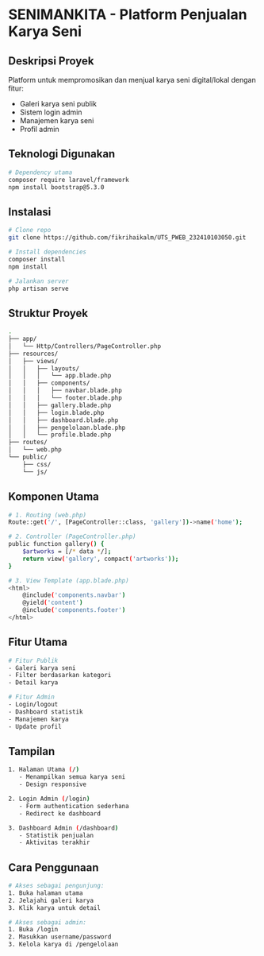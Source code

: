 # SENIMANKITA - Platform Penjualan Karya Seni

## Deskripsi Proyek
Platform untuk mempromosikan dan menjual karya seni digital/lokal dengan fitur:
- Galeri karya seni publik
- Sistem login admin
- Manajemen karya seni
- Profil admin

## Teknologi Digunakan
```bash
# Dependency utama
composer require laravel/framework
npm install bootstrap@5.3.0
````

## Instalasi

```bash
# Clone repo
git clone https://github.com/fikrihaikalm/UTS_PWEB_232410103050.git

# Install dependencies
composer install
npm install

# Jalankan server
php artisan serve
```

## Struktur Proyek

```bash
.
├── app/
│   └── Http/Controllers/PageController.php
├── resources/
│   ├── views/
│   │   ├── layouts/
│   │   │   └── app.blade.php
│   │   ├── components/
│   │   │   ├── navbar.blade.php
│   │   │   └── footer.blade.php
│   │   ├── gallery.blade.php
│   │   ├── login.blade.php
│   │   ├── dashboard.blade.php
│   │   ├── pengelolaan.blade.php
│   │   └── profile.blade.php
├── routes/
│   └── web.php
└── public/
    ├── css/
    └── js/
```

## Komponen Utama

```bash
# 1. Routing (web.php)
Route::get('/', [PageController::class, 'gallery'])->name('home');

# 2. Controller (PageController.php)
public function gallery() {
    $artworks = [/* data */];
    return view('gallery', compact('artworks'));
}

# 3. View Template (app.blade.php)
<html>
    @include('components.navbar')
    @yield('content')
    @include('components.footer')
</html>
```

## Fitur Utama

```bash
# Fitur Publik
- Galeri karya seni
- Filter berdasarkan kategori
- Detail karya

# Fitur Admin
- Login/logout
- Dashboard statistik
- Manajemen karya
- Update profil
```

## Tampilan

```bash
1. Halaman Utama (/)
   - Menampilkan semua karya seni
   - Design responsive

2. Login Admin (/login)
   - Form authentication sederhana
   - Redirect ke dashboard

3. Dashboard Admin (/dashboard)
   - Statistik penjualan
   - Aktivitas terakhir
```

## Cara Penggunaan

```bash
# Akses sebagai pengunjung:
1. Buka halaman utama
2. Jelajahi galeri karya
3. Klik karya untuk detail

# Akses sebagai admin:
1. Buka /login
2. Masukkan username/password
3. Kelola karya di /pengelolaan
```
